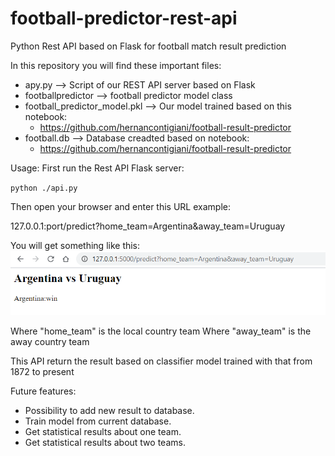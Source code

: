 # football-predictor-rest-api

Python Rest API based on Flask for football match result prediction

In this repository you will find these important files:
* apy.py --> Script of our REST API server based on Flask
* footballpredictor --> football predictor model class
* football_predictor_model.pkl --> Our model trained based on this notebook:
	* https://github.com/hernancontigiani/football-result-predictor
* football.db --> Database creadted based on notebook:
	* https://github.com/hernancontigiani/football-result-predictor

Usage:
First run the Rest API Flask server:

`python ./api.py`

Then open your browser and enter this URL example:

127.0.0.1:port/predict?home_team=Argentina&away_team=Uruguay

You will get something like this:
![ANFIS training](/images/test.png)

Where "home_team" is the local country team
Where "away_team" is the away country team

This API return the result based on classifier model trained with that from 1872 to present

Future features:
- Possibility to add new result to database.
- Train model from current database.
- Get statistical results about one team.
- Get statistical results about two teams.
